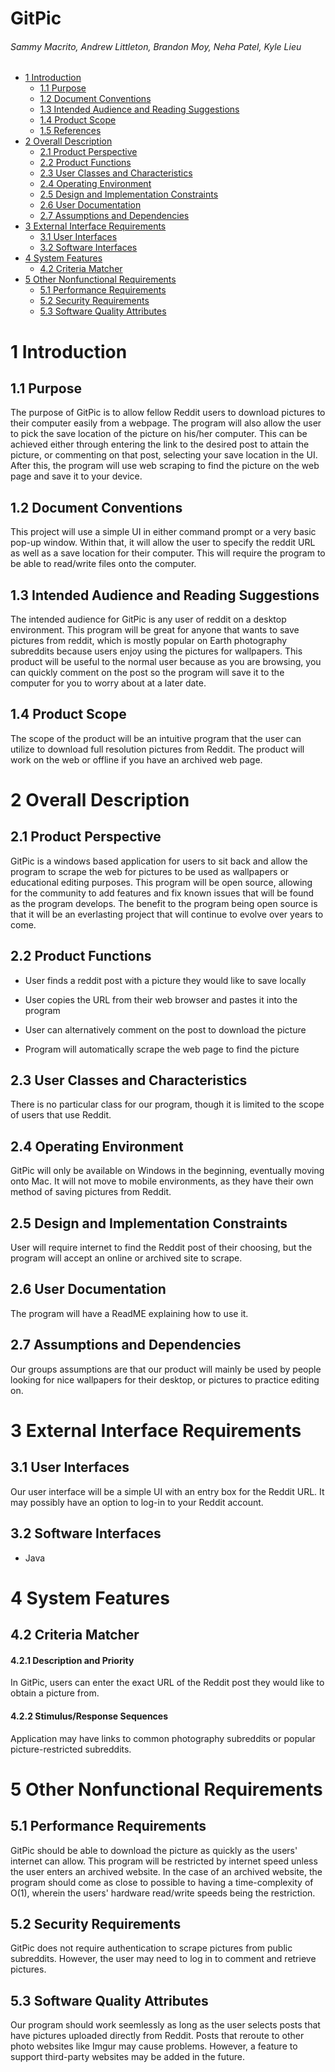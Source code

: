 GitPic
===================
###### Sammy Macrito, Andrew Littleton, Brandon Moy, Neha Patel, Kyle Lieu


- [1 Introduction](#1-introduction)
  - [1.1 Purpose](#11-purpose)
  - [1.2 Document Conventions](#12-document-conventions)
  - [1.3 Intended Audience and Reading Suggestions](#13-intended-audience-and-reading-suggestions)
  - [1.4 Product Scope](#14-product-scope)
  - [1.5 References](#15-references)
- [2 Overall Description](#2-overall-description)
  - [2.1 Product Perspective](#21-product-perspective)
  - [2.2 Product Functions](#22-product-functions)
  - [2.3 User Classes and Characteristics](#23-user-classes-and-characteristics)
  - [2.4 Operating Environment](#24-operating-environment)
  - [2.5 Design and Implementation Constraints](#25-design-and-implementation-constraints)
  - [2.6 User Documentation](#26-user-documentation)
  - [2.7 Assumptions and Dependencies](#27-assumptions-and-dependencies)
- [3 External Interface Requirements](#3-external-interface-requirements)
  - [3.1 User Interfaces](#31-user-interfaces)
  - [3.2 Software Interfaces](#32-software-interfaces)
- [4 System Features](#4-system-features)
  - [4.2 Criteria Matcher](#42-criteria-matcher)
- [5 Other Nonfunctional Requirements](#5-other-nonfunctional-requirements)
  - [5.1 Performance Requirements](#51-performance-requirements)
  - [5.2 Security Requirements](#52-security-requirements)
  - [5.3 Software Quality Attributes](#53-software-quality-attributes)


1 Introduction
============

1.1 Purpose
--------

The purpose of GitPic is to allow fellow Reddit users to download pictures to their computer easily from a webpage. The program will also allow the user to pick the save location of the picture on his/her computer. This can be achieved either through entering the link to the desired post to attain the picture, or commenting on that post, selecting your save location in the UI. After this, the program will use web scraping to find the picture on the web page and save it to your device.

1.2 Document Conventions
--------------------

This project will use a simple UI in either command prompt or a very basic pop-up window. Within that, it will allow the user to specify the reddit URL as well as a save location for their computer. This will require the program to be able to read/write files onto the computer.

1.3 Intended Audience and Reading Suggestions
-----------------------------------------

The intended audience for GitPic is any user of reddit on a desktop environment. This program will be great for anyone that wants to save pictures from reddit, which is mostly popular on Earth photography subreddits because users enjoy using the pictures for wallpapers. This product will be useful to the normal user because as you are browsing, you can quickly comment on the post so the program will save it to the computer for you to worry about at a later date.

1.4 Product Scope
-------------

The scope of the product will be an intuitive program that the user can utilize to download full resolution pictures from Reddit. The product will work on the web or offline if you have an archived web page.


2 Overall Description
===================

2.1 Product Perspective
-------------------
GitPic is a windows based application for users to sit back and allow the program to scrape the web for pictures to be used as wallpapers or educational editing purposes. This program will be open source, allowing for the community to add features and fix known issues that will be found as the program develops. The benefit to the program being open source is that it will be an everlasting project that will continue to evolve over years to come.

2.2 Product Functions
-----------------

* User finds a reddit post with a picture they would like to save locally


* User copies the URL from their web browser and pastes it into the program


* User can alternatively comment on the post to download the picture



* Program will automatically scrape the web page to find the picture
    


2.3 User Classes and Characteristics
--------------------------------

There is no particular class for our program, though it is limited to the scope of users that use Reddit.

2.4 Operating Environment
---------------------

GitPic will only be available on Windows in the beginning, eventually moving onto Mac. It will not move to mobile environments, as they have their own method of saving pictures from Reddit.

2.5 Design and Implementation Constraints
-------------------------------------

User will require internet to find the Reddit post of their choosing, but the program will accept an online or archived site to scrape.

2.6 User Documentation
------------------

The program will have a ReadME explaining how to use it.

2.7 Assumptions and Dependencies
----------------------------

Our groups assumptions are that our product will mainly be used by people looking for nice wallpapers for their desktop, or pictures to practice editing on.

3 External Interface Requirements
===============================

3.1 User Interfaces
---------------

Our user interface will be a simple UI with an entry box for the Reddit URL. It may possibly have an option to log-in to your Reddit account.

3.2 Software Interfaces
-------------------

* Java

4 System Features
===============

4.2 Criteria Matcher
----------------

#### 4.2.1 Description and Priority

In GitPic, users can enter the exact URL of the Reddit post they would like to obtain a picture from.

#### 4.2.2 Stimulus/Response Sequences

Application may have links to common photography subreddits or popular picture-restricted subreddits.


5 Other Nonfunctional Requirements
================================

5.1 Performance Requirements
------------------------

GitPic should be able to download the picture as quickly as the users' internet can allow. This program will be restricted by internet speed unless the user enters an archived website. In the case of an archived website, the program should come as close to possible to having a time-complexity of O(1), wherein the users' hardware read/write speeds being the restriction.

5.2 Security Requirements
---------------------

GitPic does not require authentication to scrape pictures from public subreddits. However, the user may need to log in to comment and retrieve pictures.

5.3 Software Quality Attributes
---------------------------

Our program should work seemlessly as long as the user selects posts that have pictures uploaded directly from Reddit. Posts that reroute to other photo websites like Imgur may cause problems. However, a feature to support third-party websites may be added in the future.
